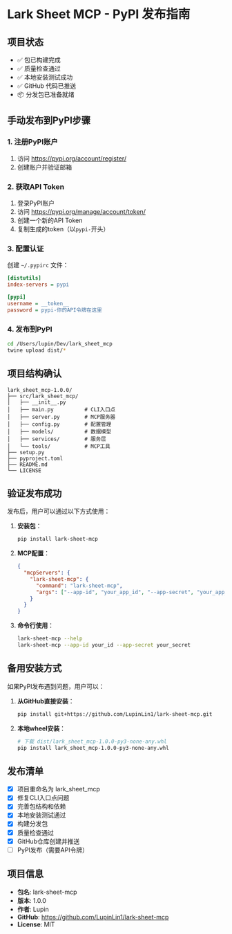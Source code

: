 # Lark Sheet MCP - PyPI 发布指南

## 项目状态
- ✅ 包已构建完成
- ✅ 质量检查通过
- ✅ 本地安装测试成功
- ✅ GitHub 代码已推送
- 📦 分发包已准备就绪

## 手动发布到PyPI步骤

### 1. 注册PyPI账户
1. 访问 https://pypi.org/account/register/
2. 创建账户并验证邮箱

### 2. 获取API Token
1. 登录PyPI账户
2. 访问 https://pypi.org/manage/account/token/
3. 创建一个新的API Token
4. 复制生成的token（以`pypi-`开头）

### 3. 配置认证
创建 `~/.pypirc` 文件：
```ini
[distutils]
index-servers = pypi

[pypi]
username = __token__
password = pypi-你的API令牌在这里
```

### 4. 发布到PyPI
```bash
cd /Users/lupin/Dev/lark_sheet_mcp
twine upload dist/*
```

## 项目结构确认

```
lark_sheet_mcp-1.0.0/
├── src/lark_sheet_mcp/
│   ├── __init__.py
│   ├── main.py          # CLI入口点
│   ├── server.py        # MCP服务器
│   ├── config.py        # 配置管理
│   ├── models/          # 数据模型
│   ├── services/        # 服务层
│   └── tools/           # MCP工具
├── setup.py
├── pyproject.toml
├── README.md
└── LICENSE
```

## 验证发布成功

发布后，用户可以通过以下方式使用：

1. **安装包**：
   ```bash
   pip install lark-sheet-mcp
   ```

2. **MCP配置**：
   ```json
   {
     "mcpServers": {
       "lark-sheet-mcp": {
         "command": "lark-sheet-mcp",
         "args": ["--app-id", "your_app_id", "--app-secret", "your_app_secret"]
       }
     }
   }
   ```

3. **命令行使用**：
   ```bash
   lark-sheet-mcp --help
   lark-sheet-mcp --app-id your_id --app-secret your_secret
   ```

## 备用安装方式

如果PyPI发布遇到问题，用户可以：

1. **从GitHub直接安装**：
   ```bash
   pip install git+https://github.com/LupinLin1/lark-sheet-mcp.git
   ```

2. **本地wheel安装**：
   ```bash
   # 下载 dist/lark_sheet_mcp-1.0.0-py3-none-any.whl
   pip install lark_sheet_mcp-1.0.0-py3-none-any.whl
   ```

## 发布清单

- [x] 项目重命名为 lark_sheet_mcp
- [x] 修复CLI入口点问题
- [x] 完善包结构和依赖
- [x] 本地安装测试通过
- [x] 构建分发包
- [x] 质量检查通过
- [x] GitHub仓库创建并推送
- [ ] PyPI发布（需要API令牌）

## 项目信息
- **包名**: lark-sheet-mcp
- **版本**: 1.0.0
- **作者**: Lupin
- **GitHub**: https://github.com/LupinLin1/lark-sheet-mcp
- **License**: MIT
